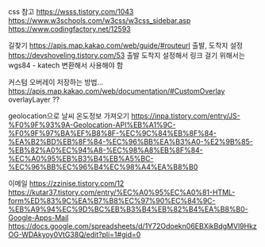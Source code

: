css 참고
https://wsss.tistory.com/1043
https://www.w3schools.com/w3css/w3css_sidebar.asp
https://www.codingfactory.net/12593

길찾기
https://apis.map.kakao.com/web/guide/#routeurl
출발, 도착지 설정 https://devshoveling.tistory.com/53
출발 도착지 설정해서 링크 걸기 위해서는 wgs84 - katech 변환해서 사용해야 함

커스텀 오버레이 저장하는 방법...
https://apis.map.kakao.com/web/documentation/#CustomOverlay
overlayLayer ??

geolocation으로 날씨 온도정보 가져오기
https://inpa.tistory.com/entry/JS-%F0%9F%93%9A-Geolocation-API%EB%A1%9C-%F0%9F%97%BA%EF%B8%8F-%EC%9C%84%EB%8F%84-%EA%B2%BD%EB%8F%84-%EC%96%BB%EA%B3%A0-%E2%9B%85-%EB%82%A0%EC%94%A8-%EC%98%A8%EB%8F%84-%EC%A0%95%EB%B3%B4%EB%A5%BC-%EC%96%BB%EC%96%B4%EC%98%A4%EA%B8%B0

이메일
https://zzinise.tistory.com/12
https://kutar37.tistory.com/entry/%EC%A0%95%EC%A0%81-HTML-form%ED%83%9C%EA%B7%B8%EC%97%90%EC%84%9C-%EB%A9%94%EC%9D%BC%EB%B3%B4%EB%82%B4%EA%B8%B0-Google-Apps-Mail
https://docs.google.com/spreadsheets/d/1Y72Odoekn06EBXjkBdgMVl9HkzOG-WDAkyoy0VtG38Q/edit?pli=1#gid=0